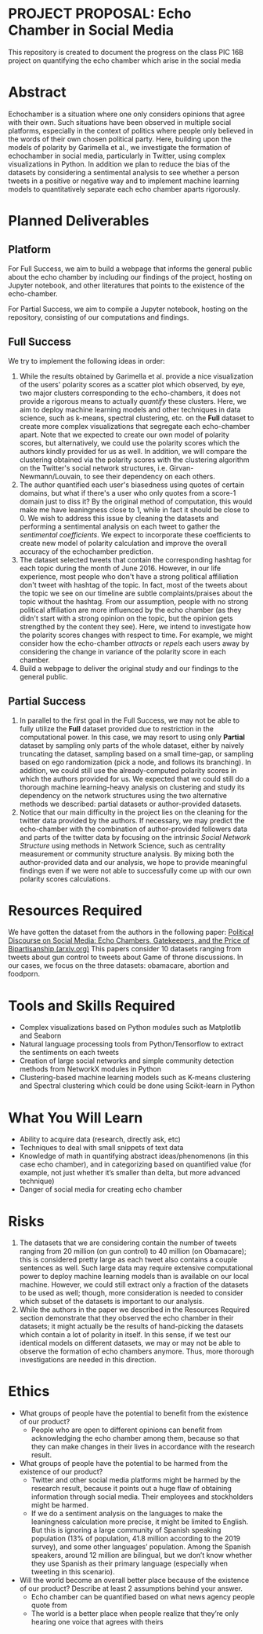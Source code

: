 # PROJECT PROPOSAL: Echo Chamber in Social Media
This repository is created to document the progress on the class PIC 16B project on quantifying the echo chamber which arise in the social media

# Abstract
Echochamber is a situation where one only considers opinions that agree with their own. Such situations have been observed in multiple social platforms, especially in the context of politics where people only believed in the words of their own chosen political party. Here, building upon the models of polarity by Garimella et al., we investigate the formation of echochamber in social media, particularly in Twitter, using complex visualizations in Python. In addition we plan to reduce the bias of the datasets by considering a sentimental analysis to see whether a person tweets in a positive or negative way and to implement machine learning models to quantitatively separate each echo chamber aparts rigorously.

# Planned Deliverables
## Platform
For Full Success, we aim to build a webpage that informs the general public about the echo chamber by including our findings of the project, hosting on Jupyter notebook, and other literatures that points to the existence of the echo-chamber.

For Partial Success, we aim to compile a Jupyter notebook, hosting on the repository, consisting of our computations and findings.
## Full Success
We try to implement the following ideas in order:
1. While the results obtained by Garimella et al. provide a nice visualization of the users' polarity scores as a scatter plot which observed, by eye, two major clusters corresponding to the echo-chambers, it does not provide a rigorous means to actually *quantify* these clusters. Here, we aim to deploy machine learning models and other techniques in data science, such as k-means, spectral clustering, etc. on the **Full** dataset to create more complex visualizations that segregate each echo-chamber apart. Note that we expected to create our own model of polarity scores, but alternatively, we could use the polarity scores which the authors kindly provided for us as well. In addition, we will compare the clustering obtained via the polarity scores with the clustering algorithm on the Twitter's social network structures, i.e. Girvan-Newmann/Louvain, to see their dependency on each others.    
2. The author quantified each user's biasedness using quotes of certain domains, but what if there's a user who only quotes from a score-1 domain just to diss it? By the original method of computation, this would make me have leaningness close to 1, while in fact it should be close to 0. We wish to address this issue by cleaning the datasets and performing a sentimental analysis on each tweet to gather the *sentimental coefficients*. We expect to incorporate these coefficients to create new model of polarity calculation and improve the overall accuracy of the echochamber prediction. 
3. The dataset selected tweets that contain the corresponding hashtag for each topic during the month of June 2016. However, in our life experience, most people who don't have a strong political affiliation don't tweet with hashtag of the topic. In fact, most of the tweets about the topic we see on our timeline are subtle complaints/praises about the topic without the hashtag. From our assumption, people with no strong political affiliation are more influenced by the echo chamber (as they didn't start with a strong opinion on the topic, but the opinion gets strengthed by the content they see). Here, we intend to investigate how the polarity scores changes with respect to time. For example, we might consider how the echo-chamber *attracts* or *repels* each users away by considering the change in variance of the polarity score in each chamber. 
4. Build a webpage to deliver the original study and our findings to the general public. 

## Partial Success
1. In parallel to the first goal in the Full Success, we may not be able to fully utilize the **Full** dataset provided due to restriction in the computational power. In this case, we may resort to using only **Partial** dataset by sampling only parts of the whole dataset, either by naively truncating the dataset, sampling based on a small time-gap, or sampling based on ego randomization (pick a node, and follows its branching). In addition, we could still use the already-computed polarity scores in which the authors provided for us. We expected that we could still do a thorough machine learning-heavy analysis on clustering and study its dependency on the network structures using the two alternative methods we described: partial datasets or author-provided datasets.   
2. Notice that our main difficulty in the project lies on the cleaning for the twitter data provided by the authors. If necessary, we may predict the echo-chamber with the combination of author-provided followers data and parts of the twitter data by focusing on the intrinsic *Social Network Structure* using methods in Network Science, such as centrality measurement or community structure analysis. By mixing both the author-provided data and our analysis, we hope to provide meaningful findings even if we were not able to successfully come up with our own polarity scores calculations. 


# Resources Required
We have gotten the dataset from the authors in the following paper: [Political Discourse on Social Media: Echo Chambers, Gatekeepers, and the Price of Bipartisanship (arxiv.org)](https://arxiv.org/pdf/1801.01665.pdf) This papers consider 10 datasets ranging from tweets about gun control to tweets about Game of throne discussions. In our cases, we focus on the three datasets: obamacare, abortion and foodporn.

# Tools and Skills Required
- Complex visualizations based on Python modules such as Matplotlib and Seaborn
- Natural language processing tools from Python/Tensorflow to extract the sentiments on each tweets
- Creation of large social networks and simple community detection methods from NetworkX modules in Python
- Clustering-based machine learning models such as K-means clustering and Spectral clustering which could be done using Scikit-learn in Python 

# What You Will Learn
- Ability to acquire data (research, directly ask, etc)
- Techniques to deal with small snippets of text data
- Knowledge of math in quantifying abstract ideas/phenomenons (in this case echo chamber), and in categorizing based on quantified value (for example, not just whether it’s smaller than delta, but more advanced technique)
- Danger of social media for creating echo chamber

# Risks
1. The datasets that we are considering contain the number of tweets ranging from 20 million (on gun control) to 40 million (on Obamacare); this is considered pretty large as each tweet also contains a couple sentences as well. Such large data may require extensive computational power to deploy machine learning models than is available on our local machine. However, we could still extract only a fraction of the datasets to be used as well; though, more consideration is needed to consider which subset of the datasets is important to our analysis.
2. While the authors in the paper we described in the Resources Required section demonstrate that they observed the echo chamber in their datasets; it might actually be the results of hand-picking the datasets which contain a lot of polarity in itself. In this sense, if we test our identical models on different datasets, we may or may not be able to observe the formation of echo chambers anymore. Thus, more thorough investigations are needed in this direction.

# Ethics

- What groups of people have the potential to benefit from the existence of our product?
	- People who are open to different opinions can benefit from acknowledging the echo chamber among them, because so that they can make changes in their lives in accordance with the research result.
- What groups of people have the potential to be harmed from the existence of our product?
	- Twitter and other social media platforms might be harmed by the research result, because it points out a huge flaw of obtaining information through social media. Their employees and stockholders might be harmed.
	- If we do a sentiment analysis on the languages to make the leaningness calculation more precise, it might be limited to English. But this is ignoring a large community of Spanish speaking population (13% of population, 41.8 million according to the 2019 survey), and some other languages’ population. Among the Spanish speakers, around 12 million are bilingual, but we don’t know whether they use Spanish as their primary language (especially when tweeting in this scenario).
- Will the world become an overall better place because of the existence of our product? Describe at least 2 assumptions behind your answer.
	- Echo chamber can be quantified based on what news agency people quote from
	- The world is a better place when people realize that they’re only hearing one voice that agrees with theirs



